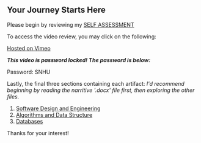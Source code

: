 ## Your Journey Starts Here

Please begin by reviewing my [SELF ASSESSMENT](https://github.com/dylansandersonsnhu/dylansandersonsnhu.github.io/blob/main/Self-Assessment.docx)

To access the video review, you may click on the following:

[Hosted on Vimeo](https://vimeo.com/538408418)

**_This video is password locked! The password is below:_**

Password: SNHU

Lastly, the final three sections containing each artifact:
_I'd recommend beginning by reading the narritive '.docx' file first, then exploring the other files._

1. [Software Design and Engineering](https://github.com/dylansandersonsnhu/dylansandersonsnhu.github.io/tree/main/Software%20Design%20and%20Engineering)
2. [Algorithms and Data Structure](https://github.com/dylansandersonsnhu/dylansandersonsnhu.github.io/tree/main/Algorithms%20and%20Data%20Structure)
3. [Databases](https://github.com/dylansandersonsnhu/dylansandersonsnhu.github.io/tree/main/Databases)

Thanks for your interest!
